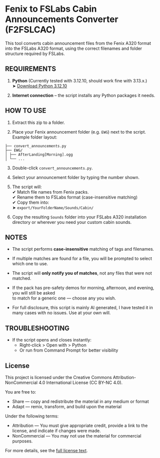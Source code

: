 # Fenix to FSLabs Cabin Announcements Converter (F2FSLCAC)

This tool converts cabin announcement files from the Fenix A320 format into the FSLabs A320 format, using the correct filenames and folder structure required by FSLabs.

## REQUIREMENTS

1. **Python** (Currently tested with 3.12.10, should work fine with 3.13.x.)  
   ➤ [Download Python 3.12.10](https://www.python.org/downloads/release/python-31210/)

2. **Internet connection** – the script installs any Python packages it needs.

## HOW TO USE

1. Extract this zip to a folder.

2. Place your Fenix announcement folder (e.g. `EWG`) next to the script.  
   Example folder layout:

```
├── convert_announcements.py
├── EWG/
│ ├── AfterLanding[Morning].ogg
│ └── ...
```


3. Double-click `convert_announcements.py`.

4. Select your announcement folder by typing the number shown.

5. The script will:  
✔ Match file names from Fenix packs.  
✔ Rename them to FSLabs format (case-insensitive matching)  
✔ Copy them into:  
➤ `export/YourFolderName/Sounds/Cabin/`

6. Copy the resulting `Sounds` folder into your FSLabs A320 installation  
directory or wherever you need your custom cabin sounds.

## NOTES

- The script performs **case-insensitive** matching of tags and filenames.

- If multiple matches are found for a file, you will be prompted to select which one to use.

- The script will **only notify you of matches**, not any files that were not matched.

- If the pack has pre-safety demos for morning, afternoon, and evening, you will still be asked  
to match for a generic one — choose any you wish.

- For full disclosure, this script is mainly AI generated, I have tested it in many cases with no issues. Use at your own will.

## TROUBLESHOOTING

- If the script opens and closes instantly:  
  - Right-click > Open with > Python  
  - Or run from Command Prompt for better visibility

## License

This project is licensed under the Creative Commons Attribution-NonCommercial 4.0 International License (CC BY-NC 4.0).

You are free to:

- Share — copy and redistribute the material in any medium or format  
- Adapt — remix, transform, and build upon the material

Under the following terms:

- Attribution — You must give appropriate credit, provide a link to the license, and indicate if changes were made.  
- NonCommercial — You may not use the material for commercial purposes.

For more details, see the [full license text](https://creativecommons.org/licenses/by-nc/4.0/).

